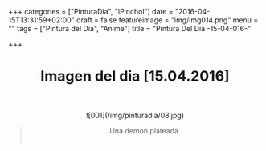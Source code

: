 +++
categories = ["PinturaDia", "lPinchol"]
date = "2016-04-15T13:31:59+02:00"
draft = false
featureimage = "img/img014.png"
menu = ""
tags = ["Pintura del Dia", "Anime"]
title = "Pintura Del Dia -15-04-016-"

+++

# <center>Imagen del dia [15.04.2016]</center></br>
<center>![001](/img/pinturadia/08.jpg)</center>

> <center>Una demon plateada.</center></br>